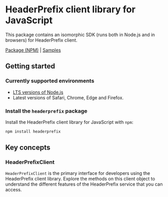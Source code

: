 # HeaderPrefix client library for JavaScript

This package contains an isomorphic SDK (runs both in Node.js and in browsers) for HeaderPrefix client.



[Package (NPM)](https://www.npmjs.com/package/headerprefix) |
[Samples](https://github.com/Azure-Samples/azure-samples-js-management)

## Getting started

### Currently supported environments

- [LTS versions of Node.js](https://nodejs.org/about/releases/)
- Latest versions of Safari, Chrome, Edge and Firefox.


### Install the `headerprefix` package

Install the HeaderPrefix client library for JavaScript with `npm`:

```bash
npm install headerprefix
```


## Key concepts

### HeaderPrefixClient

`HeaderPrefixClient` is the primary interface for developers using the HeaderPrefix client library. Explore the methods on this client object to understand the different features of the HeaderPrefix service that you can access.

